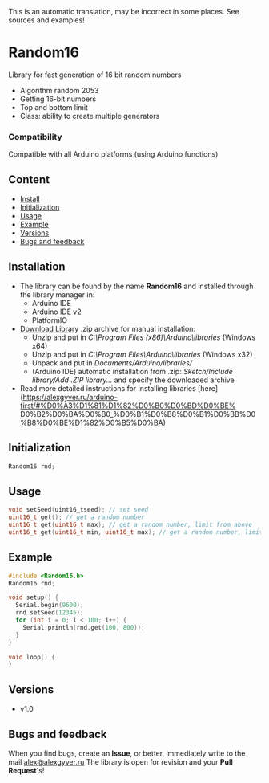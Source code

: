 This is an automatic translation, may be incorrect in some places. See sources and examples!

# Random16
Library for fast generation of 16 bit random numbers
- Algorithm random 2053
- Getting 16-bit numbers
- Top and bottom limit
- Class: ability to create multiple generators

### Compatibility
Compatible with all Arduino platforms (using Arduino functions)

## Content
- [Install](#install)
- [Initialization](#init)
- [Usage](#usage)
- [Example](#example)
- [Versions](#versions)
- [Bugs and feedback](#feedback)

<a id="install"></a>
## Installation
- The library can be found by the name **Random16** and installed through the library manager in:
    - Arduino IDE
    - Arduino IDE v2
    - PlatformIO
- [Download Library](https://github.com/GyverLibs/Random16/archive/refs/heads/main.zip) .zip archive for manual installation:
    - Unzip and put in *C:\Program Files (x86)\Arduino\libraries* (Windows x64)
    - Unzip and put in *C:\Program Files\Arduino\libraries* (Windows x32)
    - Unpack and put in *Documents/Arduino/libraries/*
    - (Arduino IDE) automatic installation from .zip: *Sketch/Include library/Add .ZIP library…* and specify the downloaded archive
- Read more detailed instructions for installing libraries [here] (https://alexgyver.ru/arduino-first/#%D0%A3%D1%81%D1%82%D0%B0%D0%BD%D0%BE% D0%B2%D0%BA%D0%B0_%D0%B1%D0%B8%D0%B1%D0%BB%D0%B8%D0%BE%D1%82%D0%B5%D0%BA)

<a id="init"></a>
## Initialization
```cpp
Random16 rnd;
```

<a id="usage"></a>
## Usage
```cpp
void setSeed(uint16_tseed); // set seed
uint16_t get(); // get a random number
uint16_t get(uint16_t max); // get a random number, limit from above
uint16_t get(uint16_t min, uint16_t max); // get a random number, limit from below and above
```

<a id="example"></a>
## Example
```cpp
#include <Random16.h>
Random16 rnd;

void setup() {
  Serial.begin(9600);
  rnd.setSeed(12345);
  for (int i = 0; i < 100; i++) {
    Serial.println(rnd.get(100, 800));
  }
}

void loop() {
}
```

<a id="versions"></a>
## Versions
- v1.0

<a id="feedback"></a>
## Bugs and feedback
When you find bugs, create an **Issue**, or better, immediately write to the mail [alex@alexgyver.ru](mailto:alex@alexgyver.ru)
The library is open for revision and your **Pull Request**'s!